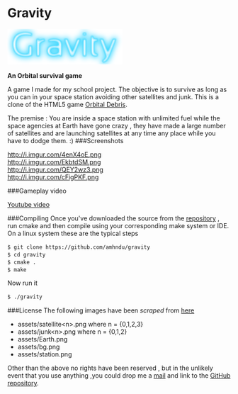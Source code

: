 Gravity
=======
![Gravity](assets/gravity.png)

**An Orbital survival game**

A game I made for my school project.
The objective is to survive as long as you can in your space station avoiding other satellites and junk.
This is a clone of the HTML5 game [Orbital Debris][orbital debris].

The premise :
You are inside a space station with unlimited fuel while the space agencies at Earth have gone crazy , they have made a large number of satellites and are launching satellites at any time any place while you have to dodge them. :)
###Screenshots

http://i.imgur.com/4enX4oE.png  
http://i.imgur.com/EkbtdSM.png  
http://i.imgur.com/QEY2wz3.png  
http://i.imgur.com/cFigPKF.png  

###Gameplay video

[Youtube video](https://www.youtube.com/watch?v=LI_u30P6zTA)

###Compiling
Once you've downloaded the source from the [repository][repo] , run cmake and then compile using your corresponding make system or IDE.
On a linux system these are the typical steps
```sh
$ git clone https://github.com/amhndu/gravity
$ cd gravity
$ cmake .
$ make
```
Now run it
```sh
$ ./gravity
```

###License
The following images have been *scraped* from [here][orbital debris]
* assets/satellite\<n>.png where n = {0,1,2,3}
* assets/junk\<n>.png where n = {0,1,2}
* assets/Earth.png
* assets/bg.png
* assets/station.png

Other than the above no rights have been reserved , but in the unlikely event that you use anything ,you could drop me a [mail][mailaddr] and link to the [GitHub repository][repo].

[orbital debris]: http://www.allworkallplay.org/games/orbitaldebris/
[repo]: https://github.com/amhndu/gravity
[mailaddr]: mailto:amhndu@gmail.com

